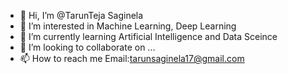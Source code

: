 - 👋 Hi, I’m @TarunTeja Saginela
- 👀 I’m interested in Machine Learning, Deep Learning
- 🌱 I’m currently learning Artificial Intelligence and Data Sceince
- 💞️ I’m looking to collaborate on ...
- 📫 How to reach me Email:tarunsaginela17@gmail.com

<!---
tarunteja1705/tarunteja1705 is a ✨ special ✨ repository because its `README.md` (this file) appears on your GitHub profile.
You can click the Preview link to take a look at your changes.
--->
